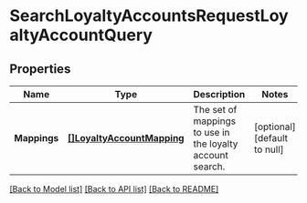 # SearchLoyaltyAccountsRequestLoyaltyAccountQuery

## Properties
Name | Type | Description | Notes
------------ | ------------- | ------------- | -------------
**Mappings** | [**[]LoyaltyAccountMapping**](LoyaltyAccountMapping.md) | The set of mappings to use in the loyalty account search. | [optional] [default to null]

[[Back to Model list]](../README.md#documentation-for-models) [[Back to API list]](../README.md#documentation-for-api-endpoints) [[Back to README]](../README.md)

